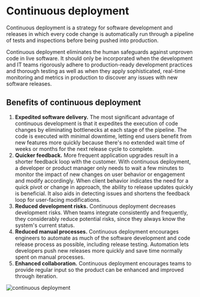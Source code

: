 # Continuous deployment

Continuous deployment is a strategy for software development and releases in which every code change is automatically run through a pipeline of tests and inspections before being pushed into production.

Continuous deployment eliminates the human safeguards against unproven code in live software. It should only be incorporated when the development and IT teams rigorously adhere to production-ready development practices and thorough testing as well as when they apply sophisticated, real-time monitoring and metrics in production to discover any issues with new software releases.

## Benefits of continuous deployment

1. **Expedited software delivery.** The most significant advantage of continuous development is that it expedites the execution of code changes by eliminating bottlenecks at each stage of the pipeline. The code is executed with minimal downtime, letting end users benefit from new features more quickly because there's no extended wait time of weeks or months for the next release cycle to complete.
2. **Quicker feedback.** More frequent application upgrades result in a shorter feedback loop with the customer. With continuous deployment, a developer or product manager only needs to wait a few minutes to monitor the impact of new changes on user behavior or engagement and modify accordingly. When client behavior indicates the need for a quick pivot or change in approach, the ability to release updates quickly is beneficial. It also aids in detecting issues and shortens the feedback loop for user-facing modifications.
3. **Reduced development risks.** Continuous deployment decreases development risks. When teams integrate consistently and frequently, they considerably reduce potential risks, since they always know the system's current status.
4. **Reduced manual processes.** Continuous deployment encourages engineers to automate as much of the software development and code release process as possible, including release testing. Automation lets developers push new releases more quickly and save time normally spent on manual processes.
5. **Enhanced collaboration.** Continuous deployment encourages teams to provide regular input so the product can be enhanced and improved through iteration.

![continuous deployment](https://cdn.ttgtmedia.com/rms/onlineimages/itops-cont_delivery_vs_deployment.png)
